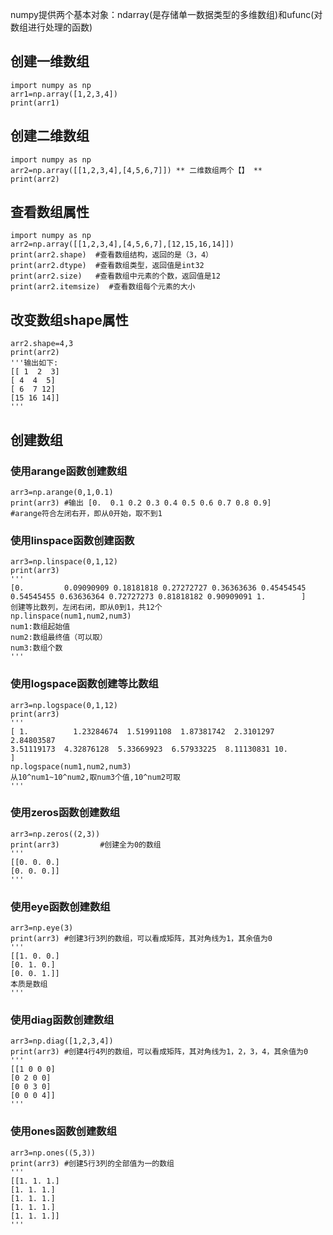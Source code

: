 numpy提供两个基本对象：ndarray(是存储单一数据类型的多维数组)和ufunc(对数组进行处理的函数)
## 创建一维数组
    import numpy as np
    arr1=np.array([1,2,3,4])
    print(arr1)
## 创建二维数组
    import numpy as np
    arr2=np.array([[1,2,3,4],[4,5,6,7]]) ** 二维数组两个【】 **
    print(arr2)
##  查看数组属性
    import numpy as np
    arr2=np.array([[1,2,3,4],[4,5,6,7],[12,15,16,14]])
    print(arr2.shape)  #查看数组结构，返回的是（3，4）
    print(arr2.dtype)  #查看数组类型，返回值是int32
    print(arr2.size)   #查看数组中元素的个数，返回值是12
    print(arr2.itemsize)  #查看数组每个元素的大小
##  改变数组shape属性
    arr2.shape=4,3
    print(arr2)
    '''输出如下:
    [[ 1  2  3]
    [ 4  4  5]
    [ 6  7 12]
    [15 16 14]]
    '''
##  创建数组
   ### 使用arange函数创建数组
    arr3=np.arange(0,1,0.1)
    print(arr3) #输出 [0.  0.1 0.2 0.3 0.4 0.5 0.6 0.7 0.8 0.9] 
    #arange符合左闭右开，即从0开始，取不到1
   ### 使用linspace函数创建函数
    arr3=np.linspace(0,1,12)
    print(arr3)
    '''
    [0.         0.09090909 0.18181818 0.27272727 0.36363636 0.45454545
    0.54545455 0.63636364 0.72727273 0.81818182 0.90909091 1.        ]
    创建等比数列，左闭右闭，即从0到1，共12个
    np.linspace(num1,num2,num3)
    num1:数组起始值
    num2:数组最终值（可以取）
    num3:数组个数
    '''
   ### 使用logspace函数创建等比数组
    arr3=np.logspace(0,1,12)
    print(arr3)
    '''
    [ 1.          1.23284674  1.51991108  1.87381742  2.3101297   2.84803587
    3.51119173  4.32876128  5.33669923  6.57933225  8.11130831 10.        ]
    np.logspace(num1,num2,num3)
    从10^num1~10^num2,取num3个值,10^num2可取
    '''
   ### 使用zeros函数创建数组
    arr3=np.zeros((2,3))
    print(arr3)         #创建全为0的数组
    '''
    [[0. 0. 0.]
    [0. 0. 0.]]
    '''
   ### 使用eye函数创建数组
    arr3=np.eye(3)
    print(arr3) #创建3行3列的数组，可以看成矩阵，其对角线为1，其余值为0
    '''
    [[1. 0. 0.]
    [0. 1. 0.]
    [0. 0. 1.]]
    本质是数组
    '''
   ### 使用diag函数创建数组
    arr3=np.diag([1,2,3,4])
    print(arr3) #创建4行4列的数组，可以看成矩阵，其对角线为1，2，3，4，其余值为0
    '''
    [[1 0 0 0]
    [0 2 0 0]
    [0 0 3 0]
    [0 0 0 4]]
    '''
   ### 使用ones函数创建数组
    arr3=np.ones((5,3))
    print(arr3) #创建5行3列的全部值为一的数组
    '''
    [[1. 1. 1.]
    [1. 1. 1.]
    [1. 1. 1.]
    [1. 1. 1.]
    [1. 1. 1.]]
    '''



























